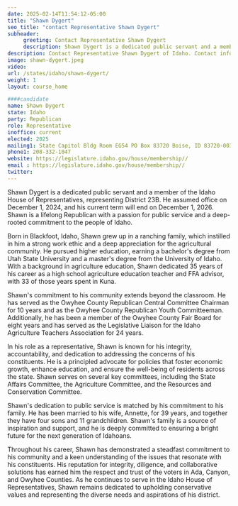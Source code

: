 ```yaml
---
date: 2025-02-14T11:54:12-05:00
title: "Shawn Dygert"
seo_title: "contact Representative Shawn Dygert"
subheader:
     greeting: Contact Representative Shawn Dygert
     description: Shawn Dygert is a dedicated public servant and a member of the Idaho House of Representatives, representing District 23B. He assumed office on December 1, 2024, and his current term will end on December 1, 2026.
description: Contact Representative Shawn Dygert of Idaho. Contact information for Shawn Dygert includes email address, phone number, and mailing address.
image: shawn-dygert.jpeg
video:
url: /states/idaho/shawn-dygert/
weight: 1
layout: course_home

####candidate
name: Shawn Dygert
state: Idaho
party: Republican
role: Representative
inoffice: current
elected: 2025
mailing1: State Capitol Bldg Room EG54 PO Box 83720 Boise, ID 83720-0038
phone1: 208-332-1047
website: https://legislature.idaho.gov/house/membership//
email : https://legislature.idaho.gov/house/membership//
twitter: 
---
```

Shawn Dygert is a dedicated public servant and a member of the Idaho House of Representatives, representing District 23B. He assumed office on December 1, 2024, and his current term will end on December 1, 2026. Shawn is a lifelong Republican with a passion for public service and a deep-rooted commitment to the people of Idaho.

Born in Blackfoot, Idaho, Shawn grew up in a ranching family, which instilled in him a strong work ethic and a deep appreciation for the agricultural community. He pursued higher education, earning a bachelor's degree from Utah State University and a master's degree from the University of Idaho. With a background in agriculture education, Shawn dedicated 35 years of his career as a high school agriculture education teacher and FFA advisor, with 33 of those years spent in Kuna.

Shawn's commitment to his community extends beyond the classroom. He has served as the Owyhee County Republican Central Committee Chairman for 10 years and as the Owyhee County Republican Youth Committeeman. Additionally, he has been a member of the Owyhee County Fair Board for eight years and has served as the Legislative Liaison for the Idaho Agriculture Teachers Association for 24 years.

In his role as a representative, Shawn is known for his integrity, accountability, and dedication to addressing the concerns of his constituents. He is a principled advocate for policies that foster economic growth, enhance education, and ensure the well-being of residents across the state. Shawn serves on several key committees, including the State Affairs Committee, the Agriculture Committee, and the Resources and Conservation Committee.

Shawn's dedication to public service is matched by his commitment to his family. He has been married to his wife, Annette, for 39 years, and together they have four sons and 11 grandchildren. Shawn's family is a source of inspiration and support, and he is deeply committed to ensuring a bright future for the next generation of Idahoans.

Throughout his career, Shawn has demonstrated a steadfast commitment to his community and a keen understanding of the issues that resonate with his constituents. His reputation for integrity, diligence, and collaborative solutions has earned him the respect and trust of the voters in Ada, Canyon, and Owyhee Counties. As he continues to serve in the Idaho House of Representatives, Shawn remains dedicated to upholding conservative values and representing the diverse needs and aspirations of his district.
